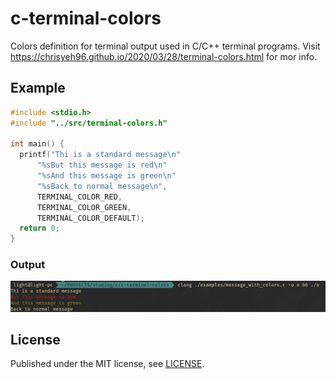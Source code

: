 # c-terminal-colors
Colors definition for terminal output used in C/C++ terminal programs. Visit https://chrisyeh96.github.io/2020/03/28/terminal-colors.html for mor info.

## Example
```C
#include <stdio.h>
#include "../src/terminal-colors.h"

int main() {
  printf("Thi is a standard message\n"
      "%sBut this message is red\n"
      "%sAnd this message is green\n"
      "%sBack to normal message\n",
      TERMINAL_COLOR_RED,
      TERMINAL_COLOR_GREEN,
      TERMINAL_COLOR_DEFAULT);
  return 0;
}
```

### Output
![example program](./example.jpeg)

## License

Published under the MIT license, see
[LICENSE](./LICENSE).

